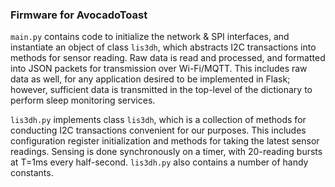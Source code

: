 ### Firmware for AvocadoToast

`main.py` contains code to initialize
the network & SPI interfaces, and instantiate
an object of class `lis3dh`, which abstracts
I2C transactions into methods for sensor reading.
Raw data is read and processed, and formatted
into JSON packets for transmission over Wi-Fi/MQTT.
This includes raw data as well, for any application
desired to be implemented in Flask; however, sufficient
data is transmitted in the top-level of the dictionary
to perform sleep monitoring services.

`lis3dh.py` implements class `lis3dh`, which is a
collection of methods for conducting I2C
transactions convenient for our purposes. This
includes configuration register initialization
and methods for taking the latest sensor readings.
Sensing is done synchronously on a timer, with 20-reading
bursts at T=1ms every half-second. `lis3dh.py` also
contains a number of handy constants.
